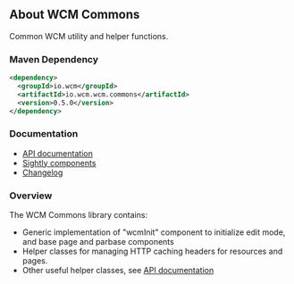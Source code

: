 ## About WCM Commons

Common WCM utility and helper functions.

### Maven Dependency

```xml
<dependency>
  <groupId>io.wcm</groupId>
  <artifactId>io.wcm.wcm.commons</artifactId>
  <version>0.5.0</version>
</dependency>
```

### Documentation

* [API documentation][apidocs]
* [Sightly components][components]
* [Changelog][changelog]


### Overview

The WCM Commons library contains:

* Generic implementation of "wcmInit" component to initialize edit mode, and base page and parbase components
* Helper classes for managing HTTP caching headers for resources and pages.
* Other useful helper classes, see [API documentation][apidocs]


[apidocs]: apidocs/
[components]: components.html
[changelog]: changes-report.html
